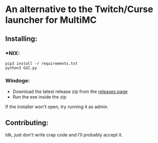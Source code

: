 # An alternative to the Twitch/Curse launcher for MultiMC

## Installing:

### *NIX:

```
pip3 install -r requirements.txt
python3 GUI.py
```

### Windoge:

* Download the latest release zip from the [releases page](https://github.com/joonatoona/OpenMineMods/releases)
* Run the exe inside the zip

If the installer won't open, try running it as admin.

## Contributing:

Idk, just don't write crap code and I'll probably accept it.
